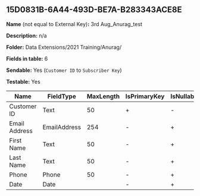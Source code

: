 ## 15D0831B-6A44-493D-BE7A-B283343ACE8E

**Name** (not equal to External Key)**:** 3rd Aug_Anurag_test

**Description:** n/a

**Folder:** Data Extensions/2021 Training/Anurag/

**Fields in table:** 6

**Sendable:** Yes (`Customer ID` to `Subscriber Key`)

**Testable:** Yes

| Name | FieldType | MaxLength | IsPrimaryKey | IsNullable | DefaultValue |
| --- | --- | --- | --- | --- | --- |
| Customer ID | Text | 50 | + | - |  |
| Email Address | EmailAddress | 254 | - | + |  |
| First Name | Text | 50 | - | + |  |
| Last Name | Text | 50 | - | + |  |
| Phone | Phone | 50 | - | + |  |
| Date | Date |  | - | + |  |
